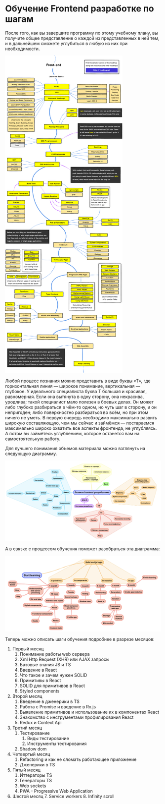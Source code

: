 
# Обучение Frontend разработке по шагам

После того, как вы завершите программу по этому учебному плану, вы получите общее представление о каждой из представленных в ней тем, и в дальнейшем сможете углубиться в любую из них при необходимости.

![alt text](images/frontend-way.png)

Любой процесс познания можно представить в виде буквы «Т», где горизонтальная линия — широкое понимание, вертикальная — глубокое. У идеального специалиста буква Т большая и красивая, равномерная. Если она вытянута в одну сторону, она некрасива, уродлива; такой специалист мало полезен в боевых делах. Он может либо глубоко разбираться в чём-то одном, но чуть шаг в сторону, и он непригоден; либо поверхностно разбираться во всём, но при этом ничего не уметь. В первую очередь необходимо максимально развить широкую составляющую, чем мы сейчас и займёмся — постараемся максимально широко охватить все аспекты фронтенда, не углубляясь. А потом вы займётесь углублением, которое останется вам на самостоятельную работу.

Для лучшего понимания объемов материала можно взглянуть на следующую диаграмму.

![alt text](images/mindmap1.jpeg)

А в связке с процессом обучения поможет разобраться эта диаграмма:

![alt text](images/mindmap2.jpeg)

Теперь можно описать шаги обучения подробнее в разрезе месяцов:

1. Первый месяц
    1. Понимание работы web сервера
    2. Xml Http Request (XHR) или AJAX запросы
    3. Базовые знания JS и TS
    4. Введение в React
    5. Что такое и зачем нужен SOLID
    1. Примитивы в React
    1. SOLID для примитивов в React
    7. Styled components
2. Второй месяц
    1. Введение в дженерики в TS
    1. Работа с Promise и введение в Rx.js
    2. Выявление примитивов и использование их в компонентах React
    7. Знакомство с инструментами профилирования React
    5. Redux и Context Api
3. Третий месяц
    1. Тестирование
        1. Виды тестирование
        2. Инструменты тестирования
    2. Shadow dom
4. Четвертый месяц
    1. Refactoring и как не сломать работающее приложение
    1. Дженерики в TS
5. Пятый месяц
    1. Иттераторы TS
    1. Генераторы TS
    2. Web sockets
    3. PWA - Progressive Web Application
6. Шестой месяц
    7. Service workers
    8. Infinity scroll
